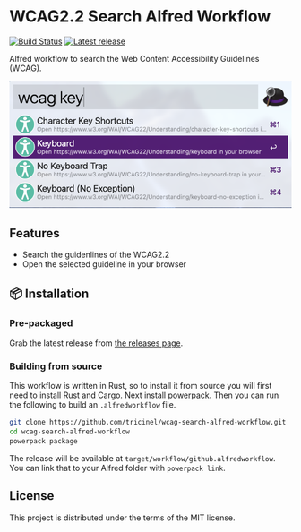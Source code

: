 # WCAG2.2 Search Alfred Workflow

[![Build Status](https://img.shields.io/github/actions/workflow/status/tricinel/wcag-search-alfred-workflow/release.yaml?branch=main)](https://github.com/tricinel/wcag-search-alfred-workflow/actions/workflows/release.yaml)
[![Latest release](https://img.shields.io/github/v/release/tricinel/wcag-search-alfred-workflow)](https://github.com/tricinel/wcag-search-alfred-workflow/releases/latest)

Alfred workflow to search the Web Content Accessibility Guidelines (WCAG).

<img width="900" alt="preview of the workflow in action" src="./preview.png"/>

## Features

- Search the guidenlines of the WCAG2.2
- Open the selected guideline in your browser

## 📦 Installation

### Pre-packaged

Grab the latest release from [the releases page](https://github.com/tricine/wcag-search-alfred-workflow/releases).

### Building from source

This workflow is written in Rust, so to install it from source you will first need to install Rust and Cargo. Next install [powerpack](https://github.com/rossmacarthur/powerpack). Then you can run the following to build an `.alfredworkflow` file.

```sh
git clone https://github.com/tricinel/wcag-search-alfred-workflow.git
cd wcag-search-alfred-workflow
powerpack package
```

The release will be available at `target/workflow/github.alfredworkflow`. You can link that to your Alfred folder with `powerpack link`.

## License

This project is distributed under the terms of the MIT license.
